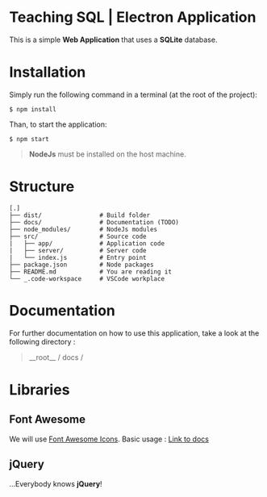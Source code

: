 # Teaching SQL | Electron Application

This is a simple **Web Application** that uses a **SQLite** database.

# Installation

Simply run the following command in a terminal (at the root of the project):

```
$ npm install
```

Than, to start the application:

```
$ npm start
```

> **NodeJs** must be installed on the host machine.

# Structure

```
[.]
├── dist/                # Build folder
├── docs/                # Documentation (TODO)
├── node_modules/        # NodeJs modules
├── src/                 # Source code
|   ├── app/             # Application code
|   ├── server/          # Server code
|   └── index.js         # Entry point
├── package.json         # Node packages
├── README.md            # You are reading it
└── _.code-workspace     # VSCode workplace
```

# Documentation

For further documentation on how to use this application, take a look at the following directory :

> \_\_root\_\_ / docs /

# Libraries

## Font Awesome

We will use [Font Awesome Icons](https://fontawesome.com/icons?d=gallery). Basic usage : [Link to docs](https://fontawesome.com/how-to-use/on-the-web/referencing-icons/basic-use)

## jQuery

...Everybody knows **jQuery**!
